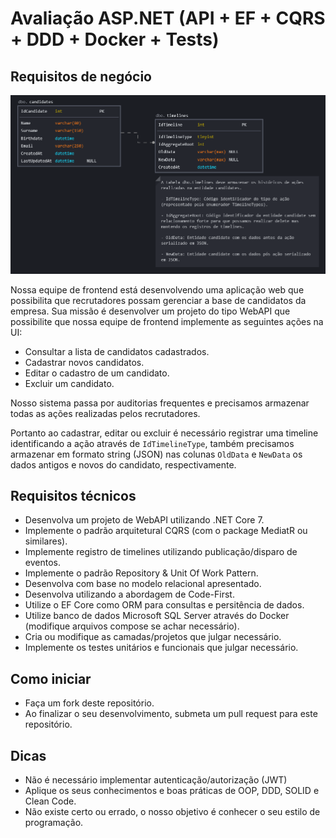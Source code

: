 # Avaliação ASP.NET (API + EF + CQRS + DDD + Docker + Tests)

## Requisitos de negócio
![image](docs/modelagem.png)

Nossa equipe de frontend está desenvolvendo uma aplicação web que possibilita que recrutadores possam gerenciar a base de candidatos da empresa.
Sua missão é desenvolver um projeto do tipo WebAPI que possibilite que nossa equipe de frontend implemente as seguintes ações na UI:

- Consultar a lista de candidatos cadastrados.
- Cadastrar novos candidatos.
- Editar o cadastro de um candidato.
- Excluir um candidato.

Nosso sistema passa por auditorias frequentes e precisamos armazenar todas as ações realizadas pelos recrutadores.

Portanto ao cadastrar, editar ou excluir é necessário registrar uma timeline identificando a ação através de `IdTimelineType`,
também precisamos armazenar em formato string (JSON) nas colunas `OldData` e `NewData` os dados antigos e novos do candidato, respectivamente.

## Requisitos técnicos
- Desenvolva um projeto de WebAPI utilizando .NET Core 7.
- Implemente o padrão arquitetural CQRS (com o package MediatR ou similares).
- Implemente registro de timelines utilizando publicação/disparo de eventos.
- Implemente o padrão Repository & Unit Of Work Pattern.
- Desenvolva com base no modelo relacional apresentado.
- Desenvolva utilizando a abordagem de Code-First.
- Utilize o EF Core como ORM para consultas e persitência de dados.
- Utilize banco de dados Microsoft SQL Server através do Docker (modifique arquivos compose se achar necessário).
- Cria ou modifique as camadas/projetos que julgar necessário.
- Implemente os testes unitários e funcionais que julgar necessário.

## Como iniciar
- Faça um fork deste repositório.
- Ao finalizar o seu desenvolvimento, submeta um pull request para este repositório.

## Dicas
- Não é necessário implementar autenticação/autorização (JWT)
- Aplique os seus conhecimentos e boas práticas de OOP, DDD, SOLID e Clean Code.
- Não existe certo ou errado, o nosso objetivo é conhecer o seu estilo de programação.
